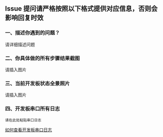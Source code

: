 ## Issue 提问请严格按照以下格式提供对应信息，否则会影响回复时效

### 一、描述你遇到的问题？

请详细描述问题

### 二、你具体做的所有步骤结果截图


请插入图片


### 三、当前开发板状态全景照片

请插入图片


### 四、开发板串口所有日志


```
请在此处粘贴串口日志 
```
[如何查看开发板串口日志](../docs/device-dev/faqs/如何查看开发板工作日志.md)